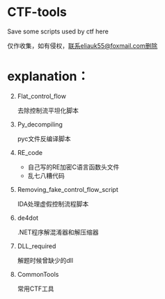 # CTF-tools
Save some scripts used by ctf here

仅作收集，如有侵权，联系eliauk55@foxmail.com删除

# explanation：

2. Flat_control_flow

   去除控制流平坦化脚本

3. Py_decompiling

   pyc文件反编译脚本

4. RE_code

   + 自己写的RE加密C语言函数头文件

   - 乱七八糟代码

5. Removing_fake_control_flow_script

   IDA处理虚假控制流程脚本
   
5. de4dot

   .NET程序解混淆器和解压缩器
   
7. DLL_required

   解题时候曾缺少的dll
   
8. CommonTools

   常用CTF工具

